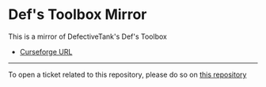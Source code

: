 # Def's Toolbox Mirror

This is a mirror of DefectiveTank's Def's Toolbox

- [Curseforge URL](https://www.curseforge.com/wow/addons/defs-toolbox)

----

To open a ticket related to this repository, please do so on [this repository](https://github.com/curseforge-mirror/.github)